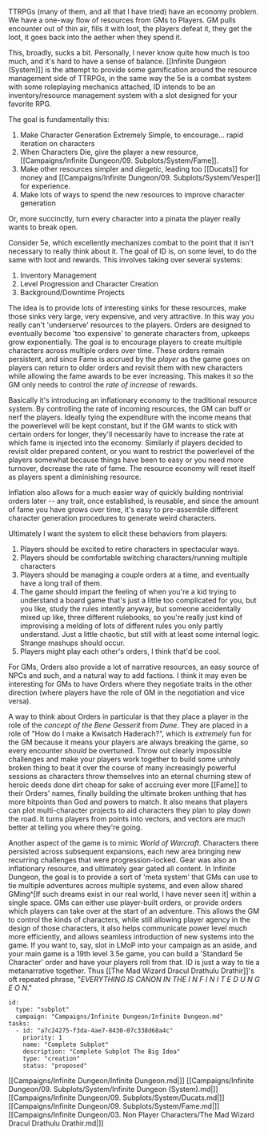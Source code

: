TTRPGs (many of them, and all that I have tried) have an economy problem. We have a one-way flow of resources from GMs to Players. GM pulls encounter out of thin air, fills it with loot, the players defeat it, they get the loot, it goes back into the aether when they spend it.

This, broadly, sucks a bit. Personally, I never know quite how much is too much, and it's hard to have a sense of balance. [[Infinite Dungeon (System)]] is the attempt to provide some gamification around the resource management side of TTRPGs, in the same way the 5e is a combat system with some roleplaying mechanics attached, ID intends to be an inventory/resource management system with a slot designed for your favorite RPG.

The goal is fundamentally this:

1. Make Character Generation Extremely Simple, to encourage... rapid iteration on characters
2. When Characters Die, give the player a new resource, [[Campaigns/Infinite Dungeon/09. Subplots/System/Fame]].
3. Make other resources simpler and _diegetic_, leading too [[Ducats]] for money and [[Campaigns/Infinite Dungeon/09. Subplots/System/Vesper]] for experience.
4. Make lots of ways to spend the new resources to improve character generation

Or, more succinctly, turn every character into a pinata the player really wants to break open.

Consider 5e, which excellently mechanizes combat to the point that it isn't necessary to really think about it. The goal of ID is, on some level, to do the same with loot and rewards. This involves taking over several systems: 

1. Inventory Management
2. Level Progression and Character Creation
3. Background/Downtime Projects

The idea is to provide lots of interesting sinks for these resources, make those sinks very large, very expensive, and very attractive. In this way you really can't 'underserve' resources to the players. Orders are designed to eventually become 'too expensive' to generate characters from, upkeeps grow exponentially. The goal is to encourage players to create multiple characters across multiple orders over time. These orders remain persistent, and since Fame is accrued by the _player_ as the game goes on players can return to older orders and revisit them with new characters while allowing the fame awards to be ever increasing. This makes it so the GM only needs to control the _rate of increase_ of rewards.

Basically it's introducing an inflationary economy to the traditional resource system. By controlling the rate of incoming resources, the GM can buff or nerf the players. Ideally tying the expenditure with the income means that the powerlevel will be kept constant, but if the GM wants to stick with certain orders for longer, they'll necessarily have to increase the rate at which fame is injected into the economy. Similarly if players decided to revisit older prepared content, or you want to restrict the powerlevel of the players somewhat because things have been to easy or you need more turnover, decrease the rate of fame. The resource economy will reset itself as players spent a diminishing resource.

Inflation also allows for a much easier way of quickly building nontrivial orders later -- any trait, once established, is reusable, and since the amount of fame you have grows over time, it's easy to pre-assemble different character generation procedures to generate weird characters.

Ultimately I want the system to elicit these behaviors from players:

1. Players should be excited to retire characters in spectacular ways.
2. Players should be comfortable switching characters/running multiple characters
3. Players should be managing a couple orders at a time, and eventually have a long trail of them.
4. The game should impart the feeling of when you're a kid trying to understand a board game that's just a little too complicated for you, but you like, study the rules intently anyway, but someone accidentally mixed up like, three different rulebooks, so you're really just kind of improvising a melding of lots of different rules you only partly understand. Just a little chaotic, but still with at least some internal logic. Strange mashups should occur.
5. Players might play each other's orders, I think that'd be cool.

For GMs, Orders also provide a lot of narrative resources, an easy source of NPCs and such, and a natural way to add factions. I think it may even be interesting for GMs to have Orders where they negotiate traits in the other direction (where players have the role of GM in the negotiation and vice versa).

A way to think about Orders in particular is that they place a player in the role of the _concept of the Bene Gesserit_ from _Dune_. They are placed in a role of "How do I make a Kwisatch Haderach?", which is _extremely_ fun for the GM because it means your players are always breaking the game, so every encounter _should_ be overtuned. Throw out clearly impossible challenges and make your players work together to build some unholy broken thing to beat it over the course of many increasingly powerful sessions as characters throw themselves into an eternal churning stew of heroic deeds done dirt cheap for sake of accruing ever more [[Fame]] to their Orders' names, finally building the ultimate broken unthing that has more hitpoints than God and powers to match. It also means that players can plot multi-character projects to aid characters they plan to play down the road. It turns players from points into vectors, and vectors are much better at telling you where they're going.

Another aspect of the game is to mimic _World of Warcraft_. Characters there persisted across subsequent expansions, each new area bringing new recurring challenges that were progression-locked. Gear was also an inflationary resource, and ultimately gear gated all content. In Infinite Dungeon, the goal is to provide a sort of 'meta system' that GMs can use to tie multiple adventures across multiple systems, and even allow shared GMing^[If such dreams exist in our real world, I have never seen it] within a single space. GMs can either use player-built orders, or provide orders which players can take over at the start of an adventure. This allows the GM to control the kinds of characters, while still allowing player agency in the design of those characters, it also helps communicate power level much more efficiently, and allows seamless introduction of new systems into the game. If you want to, say, slot in LMoP into your campaign as an aside, and your main game is a 19th level 3.5e game, you can build a 'Standard 5e Character'
order and have your players roll from that. ID is just a way to tie a metanarrative together. Thus [[The Mad Wizard Dracul Drathulu Drathir]]'s oft repeated phrase, "_EVERYTHING IS CANON IN THE I N F I N I T E D U N G E O N_."

```RpgManager4
id: 
  type: "subplot"
  campaign: "Campaigns/Infinite Dungeon/Infinite Dungeon.md"
tasks: 
  - id: "a7c24275-f3da-4ae7-8430-07c338d68a4c"
    priority: 1
    name: "Complete Subplot"
    description: "Complete Subplot The Big Idea"
    type: "creation"
    status: "proposed"
```
[[Campaigns/Infinite Dungeon/Infinite Dungeon.md|]]
[[Campaigns/Infinite Dungeon/09. Subplots/System/Infinite Dungeon (System).md|]]
[[Campaigns/Infinite Dungeon/09. Subplots/System/Ducats.md|]]
[[Campaigns/Infinite Dungeon/09. Subplots/System/Fame.md|]]
[[Campaigns/Infinite Dungeon/03. Non Player Characters/The Mad Wizard Dracul Drathulu Drathir.md|]]